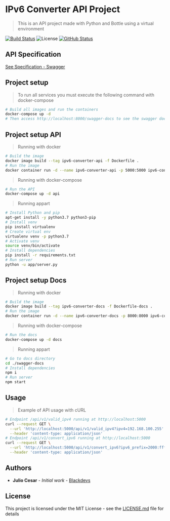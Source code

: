 # IPv6 Converter API Project

> This is an API project made with Python and Bottle using a virtual environment

[![Build Status](https://badgen.net/travis/julio-cesar-development/todo-vue?icon=travis)](https://travis-ci.org/julio-cesar-development/ipv6-converter-api)
![License](https://badgen.net/badge/license/MIT/blue)
[![GitHub Status](https://badgen.net/github/status/julio-cesar-development/ipv6-converter-api)](https://github.com/julio-cesar-development/ipv6-converter-api)

## API Specification

[See Specification - Swagger](https://app.swaggerhub.com/apis-docs/julio-cesar/ipv6-converter-api/1.0.0#/default/get_api_v1_convert)

## Project setup

> To run all services you must execute the following command with docker-compose

```bash
# Build all images and run the containers
docker-compose up -d
# Then access http://localhost:8000/swagger-docs to see the swagger documentation
```

## Project setup API

> Running with docker

```bash
# Build the image
docker image build --tag ipv6-converter-api -f Dockerfile .
# Run the image
docker container run -d --name ipv6-converter-api -p 5000:5000 ipv6-converter-api
```

> Running with docker-compose

```bash
# Run the API
docker-compose up -d api
```

> Running appart

```bash
# Install Python and pip
apt-get install -y python3.7 python3-pip
# Install venv
pip install virtualenv
# Create virtual env
virtualenv venv -p python3.7
# Activate venv
source venv/bin/activate
# Install dependencies
pip install -r requirements.txt
# Run server
python -u app/server.py
```

## Project setup Docs

> Running with docker

```bash
# Build the image
docker image build --tag ipv6-converter-docs -f Dockerfile-docs .
# Run the image
docker container run -d --name ipv6-converter-docs -p 8000:8000 ipv6-converter-docs
```

> Running with docker-compose

```bash
# Run the docs
docker-compose up -d docs
```

> Running appart

```bash
# Go to docs directory
cd ./swagger-docs
# Install dependencies
npm i
# Run server
npm start
```

## Usage

> Example of API usage with cURL

```bash
# Endpoint /api/v1/valid_ipv4 running at http://localhost:5000
curl --request GET \
  --url 'http://localhost:5000/api/v1/valid_ipv4?ipv4=192.168.100.255' \
  --header 'content-type: application/json'
# Endpoint /api/v1/convert_ipv6 running at http://localhost:5000
curl --request GET \
  --url 'http://localhost:5000/api/v1/convert_ipv6?ipv6_prefix=2000:ffff:ffff:ffff&mac=ff-ff-ff-ff-ff-ff' \
  --header 'content-type: application/json'
```

## Authors

* **Julio Cesar** - *Initial work* - [Blackdevs](https://blackdevs.com.br)

## License

This project is licensed under the MIT License - see the [LICENSE.md](LICENSE.md) file for details
